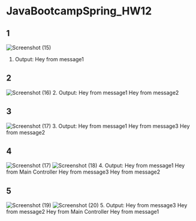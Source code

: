 # JavaBootcampSpring_HW12


## 1

![Screenshot (15)](https://user-images.githubusercontent.com/110352036/214043369-d0c388e0-30c7-4f6f-b47d-877fa7a70579.png)
1. Output:
	Hey from message1


## 2

![Screenshot (16)](https://user-images.githubusercontent.com/110352036/214044044-8daab2c3-5e06-493c-be5b-49ca49598975.png)
2. Output:
	Hey from message1
	Hey from message2


## 3

![Screenshot (17)](https://user-images.githubusercontent.com/110352036/214044106-69893ed6-81bb-4abc-8966-38a4dd8a7e4a.png)
3. Output:
	Hey from message1
	Hey from message3
	Hey from message2

## 4

![Screenshot (17)](https://user-images.githubusercontent.com/110352036/214044208-e866fed2-81f6-4fdb-910d-b7688d9099f2.png)
![Screenshot (18)](https://user-images.githubusercontent.com/110352036/214044228-f7b3c7e2-6af0-4957-84bc-53e1348793d7.png)
4. Output:
	Hey from message1
	Hey from Main Controller
	Hey from message3
	Hey from message2
	

## 5

![Screenshot (19)](https://user-images.githubusercontent.com/110352036/214045127-d653f6a8-064a-45b1-8bb8-43a2a40f8463.png)
![Screenshot (20)](https://user-images.githubusercontent.com/110352036/214045192-a6e82281-6d54-4a84-bef6-d2f44ddfcf9d.png)
5. Output:
	Hey from message3
	Hey from message2
	Hey from Main Controller
	Hey from message1


